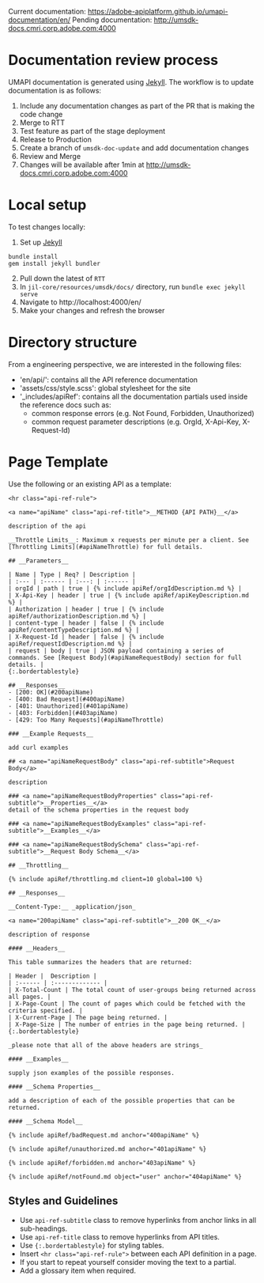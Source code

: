 Current documentation: https://adobe-apiplatform.github.io/umapi-documentation/en/
Pending documentation: http://umsdk-docs.cmri.corp.adobe.com:4000

# Documentation review process

UMAPI documentation is generated using [Jekyll](https://jekyllrb.com). The workflow is to update documentation is as follows:
1. Include any documentation changes as part of the PR that is making the code change
2. Merge to RTT
3. Test feature as part of the stage deployment
4. Release to Production
5. Create a branch of `umsdk-doc-update` and add documentation changes
6. Review and Merge
7. Changes will be available after 1min at http://umsdk-docs.cmri.corp.adobe.com:4000

# Local setup

To test changes locally:
1. Set up [Jekyll](https://jekyllrb.com)
```
bundle install
gem install jekyll bundler
```
2. Pull down the latest of `RTT`
3. In `jil-core/resources/umsdk/docs/` directory, run `bundle exec jekyll serve`
4. Navigate to http://localhost:4000/en/
5. Make your changes and refresh the browser

# Directory structure

From a engineering perspective, we are interested in the following files:
* 'en/api/': contains all the API reference documentation
* 'assets/css/style.scss': global stylesheet for the site
* '_includes/apiRef': contains all the documentation partials used inside the reference docs such as:
	* common response errors (e.g. Not Found, Forbidden, Unauthorized)
	* common request parameter descriptions (e.g. OrgId, X-Api-Key, X-Request-Id)


# Page Template

Use the following or an existing API as a template:

```
<hr class="api-ref-rule">

<a name="apiName" class="api-ref-title">__METHOD {API PATH}__</a>

description of the api

__Throttle Limits__: Maximum x requests per minute per a client. See [Throttling Limits](#apiNameThrottle) for full details.

## __Parameters__

| Name | Type | Req? | Description |
| :--- | :------ | :---: | :------ |
| orgId | path | true | {% include apiRef/orgIdDescription.md %} |
| X-Api-Key | header | true | {% include apiRef/apiKeyDescription.md %} |
| Authorization | header | true | {% include apiRef/authorizationDescription.md %} |
| content-type | header | false | {% include apiRef/contentTypeDescription.md %} |
| X-Request-Id | header | false | {% include apiRef/requestIdDescription.md %} |
| request | body | true | JSON payload containing a series of commands. See [Request Body](#apiNameRequestBody) section for full details. |
{:.bordertablestyle}

## __Responses__
- [200: OK](#200apiName)
- [400: Bad Request](#400apiName)
- [401: Unauthorized](#401apiName)
- [403: Forbidden](#403apiName)
- [429: Too Many Requests](#apiNameThrottle)

### __Example Requests__

add curl examples

## <a name="apiNameRequestBody" class="api-ref-subtitle">Request Body</a>

description

### <a name="apiNameRequestBodyProperties" class="api-ref-subtitle">__Properties__</a>
detail of the schema properties in the request body

### <a name="apiNameRequestBodyExamples" class="api-ref-subtitle">__Examples__</a>

### <a name="apiNameRequestBodySchema" class="api-ref-subtitle">__Request Body Schema__</a>

## __Throttling__

{% include apiRef/throttling.md client=10 global=100 %}

## __Responses__

__Content-Type:__ _application/json_

<a name="200apiName" class="api-ref-subtitle">__200 OK__</a>

description of response

#### __Headers__

This table summarizes the headers that are returned:

| Header |  Description |
| :------ | :------------- |
| X-Total-Count | The total count of user-groups being returned across all pages. | 
| X-Page-Count | The count of pages which could be fetched with the criteria specified. | 
| X-Current-Page | The page being returned. |
| X-Page-Size | The number of entries in the page being returned. |
{:.bordertablestyle}

_please note that all of the above headers are strings_

#### __Examples__

supply json examples of the possible responses.

#### __Schema Properties__

add a description of each of the possible properties that can be returned.

#### __Schema Model__

{% include apiRef/badRequest.md anchor="400apiName" %}

{% include apiRef/unauthorized.md anchor="401apiName" %}

{% include apiRef/forbidden.md anchor="403apiName" %}

{% include apiRef/notFound.md object="user" anchor="404apiName" %}

```

## Styles and Guidelines

* Use `api-ref-subtitle` class to remove hyperlinks from anchor links in all sub-headings.
* Use `api-ref-title` class to remove hyperlinks from API titles.
* Use `{:.bordertablestyle}` for styling tables.
* Insert `<hr class="api-ref-rule">` between each API definition in a page.
* If you start to repeat yourself consider moving the text to a partial.
* Add a glossary item when required.